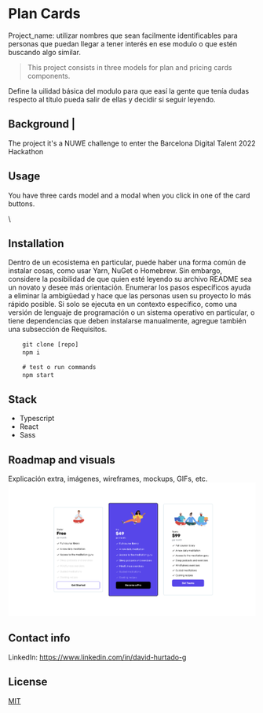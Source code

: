 # Plan Cards

Project_name: utilizar nombres que sean facilmente identificables para personas que puedan llegar a tener interés en ese modulo o que estén buscando algo similar.

> This project consists in three models for plan and pricing cards components.

Define la uilidad básica del modulo para que easí la gente que tenía dudas respecto al título pueda salir de ellas y decidir si seguir leyendo.

## Background |

The project it's a NUWE challenge to enter the Barcelona Digital Talent 2022 Hackathon

## Usage

You have three cards model and a modal when you click in one of the card buttons.

\

## Installation

Dentro de un ecosistema en particular, puede haber una forma común de instalar cosas, como usar Yarn, NuGet o Homebrew. Sin embargo, considere la posibilidad de que quien esté leyendo su archivo README sea un novato y desee más orientación. Enumerar los pasos específicos ayuda a eliminar la ambigüedad y hace que las personas usen su proyecto lo más rápido posible. Si solo se ejecuta en un contexto específico, como una versión de lenguaje de programación o un sistema operativo en particular, o tiene dependencias que deben instalarse manualmente, agregue también una subsección de Requisitos.

```shell
    git clone [repo]
    npm i
```

```shell
    # test o run commands
    npm start

```

## Stack

- Typescript
- React
- Sass

## Roadmap and visuals

Explicación extra, imágenes, wireframes, mockups, GIFs, etc.
![alt text](./project.png 'Plan cards')

## Contact info

LinkedIn: https://www.linkedin.com/in/david-hurtado-g

## License

[MIT](https://opensource.org/licenses/MIT)
